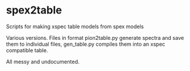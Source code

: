 # spex2table
Scripts for making xspec table models from spex models

Various versions. Files in format pion2table.py generate spectra and save them to individual files, gen_table.py compiles them into an xspec compatible table.

All messy and undocumented.
